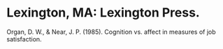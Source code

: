 # Lexington, MA: Lexington Press.

Organ, D. W., & Near, J. P. (1985). Cognition vs. affect in measures of job satisfaction.